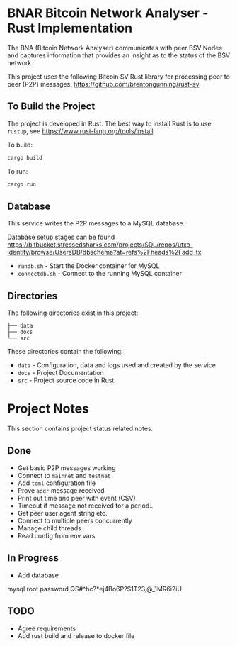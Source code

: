 # BNAR Bitcoin Network Analyser - Rust Implementation

 The BNA (Bitcoin Network Analyser) communicates with peer BSV Nodes and captures information that provides an insight as to the status of the BSV network.

This project uses the following Bitcoin SV Rust library for processing peer to peer (P2P) messages:
https://github.com/brentongunning/rust-sv


## To Build the Project
The project is developed in Rust.
The best way to install Rust is to use `rustup`, see https://www.rust-lang.org/tools/install

To build:
```bash
cargo build
```

To run:
```bash
cargo run
```
## Database
This service writes the P2P messages to a MySQL database.

Database setup stages can be found https://bitbucket.stressedsharks.com/projects/SDL/repos/utxo-identity/browse/UsersDB/dbschema?at=refs%2Fheads%2Fadd_tx

* `rundb.sh` - Start the Docker container for MySQL
* `connectdb.sh` - Connect to the running MySQL container


## Directories
The following directories exist in this project:
```
├── data
├── docs
└── src
```
These directories contain the following:
* `data` - Configuration, data and logs used and created by the service
* `docs` - Project Documentation
* `src` - Project source code in Rust

# Project Notes
This section contains project status related notes.

## Done
* Get basic P2P messages working
* Connect to `mainnet` and `testnet`
* Add `toml` configuration file
* Prove `addr` message received
* Print out time and peer with event (CSV)
* Timeout if message not received for a period..
* Get peer user agent string etc.
* Connect to multiple peers concurrently
* Manage child threads
* Read config from env vars

## In Progress
* Add database


mysql root password QS#^hc?*ej4Bo6P?S1T23,@_1MR6i2iU

## TODO
* Agree requirements
* Add rust build and release to docker file


